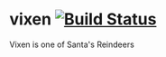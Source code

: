 # vixen   [![Build Status](https://travis-ci.org/eugener/vixen.svg?branch=master)](https://travis-ci.org/eugener/vixen)
Vixen is one of Santa's Reindeers

